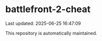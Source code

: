 # battlefront-2-cheat

Last updated: 2025-06-25 16:47:09

This repository is automatically maintained.
